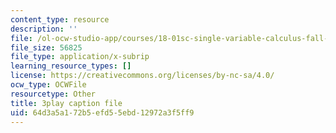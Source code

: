 ```yaml
---
content_type: resource
description: ''
file: /ol-ocw-studio-app/courses/18-01sc-single-variable-calculus-fall-2010/64d3a5a172b5efd55ebd12972a3f5ff9_R9a_NHXrBcg.srt
file_size: 56825
file_type: application/x-subrip
learning_resource_types: []
license: https://creativecommons.org/licenses/by-nc-sa/4.0/
ocw_type: OCWFile
resourcetype: Other
title: 3play caption file
uid: 64d3a5a1-72b5-efd5-5ebd-12972a3f5ff9
---
```

